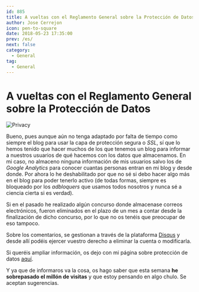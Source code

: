 ```yaml
---
id: 885
title: A vueltas con el Reglamento General sobre la Protección de Datos
author: Jose Cerrejon
icon: pen-to-square
date: 2018-05-23 17:35:00
prev: /es/
next: false
category:
  - General
tag:
  - General
---
```


# A vueltas con el Reglamento General sobre la Protección de Datos

![Privacy](/images/2018/05/privacy.jpg)

Bueno, pues aunque aún no tenga adaptado por falta de tiempo como siempre el blog para usar la capa de protección segura o *SSL*, sí que lo hemos tenido que hacer muchos de los que tenemos un blog para informar a nuestros usuarios de qué hacemos con los datos que almacenamos. En mi caso, no almaceno ninguna información de mis usuarios salvo los de *Google Analytics* para conocer cuantas personas entran en mi blog y desde donde. Por ahora lo he deshabilitado por que no sé si debo hacer algo más en el blog para poder tenerlo activo (de todas formas, siempre es bloqueado por los *adbloquers* que usamos todos nosotros y nunca sé a ciencia cierta si es verdad). 

Si en el pasado he realizado algún concurso donde almacenase correos electrónicos, fueron eliminados en el plazo de un mes a contar desde la finalización de dicho concurso, por lo que no os tenéis que preocupar de eso tampoco.

Sobre los comentarios, se gestionan a través de la plataforma [Disqus](https://disqus.com/) y desde allí podéis ejercer vuestro derecho a eliminar la cuenta o modificarla.

Si queréis ampliar información, os dejo con mi página sobre protección de datos [aquí](/cookies.php).

Y ya que de informaros va la cosa, os hago saber que esta semana **he sobrepasado el millón de visitas** y que estoy pensando en algo chulo. Se aceptan sugerencias.